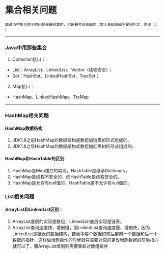 # 集合相关问题
    面试当中集合相关的问题是最频繁的，也是最考验基础的（本人基础基础不是很扎实，见谅；） ）
---
### Java中用那些集合
1. Collection接口：
- List：ArrayList、LinkedList、Vector（线程安全）；
- Set：HashSet、LinkedHashSet、TreeSet；
2. Map接口：
- HashMap、LinkedHashMap、TreMap

---
### HashMap相关问题
#### HashMap数据结构
1. JDK1.8之前HashMap的数据结构是数组加链表的形式组成的。
2. JDK1.8之后HashMap的数据结构式数组加红黑树的形式组成的。

#### HashMap和HashTable的区别
1. HashMap是Map接口的实现，HashTable是继承Dictionary。
2. HashMap是线程不安全的，而HashTable是线程安全的。
3. HashMap是允许有null值的，HashTable是不允许有null值的。

### List相关问题
#### ArrayList和LinkedList区别：
1. ArrayList底层的实现是数组，LinkedList底层实现是链表。
2. ArrayList查询速度快，增删慢，而LinkedList查询速度慢，增删快，因为LinkedList是链表的数据结构，链表中每个数据的前后都前一个数据和后一个数据的指针，这样做增删操作的时候就只需要对应的更改增删数据的前后指向就可以了，而ArrayList增删则需要重新对数组排序